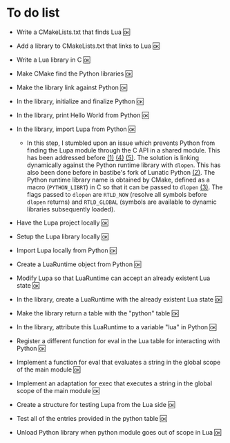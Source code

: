 # To do list

* Write a CMakeLists.txt that finds Lua :ok:
* Add a library to CMakeLists.txt that links to Lua :ok:
* Write a Lua library in C :ok:
* Make CMake find the Python libraries :ok:
* Make the library link against Python :ok:
* In the library, initialize and finalize Python :ok:
* In the library, print Hello World from Python :ok:
* In the library, import Lupa from Python :ok:

  * In this step, I stumbled upon an issue which prevents Python from finding the
    Lupa module through the C API in a shared module. This has been addressed before [(1)] [(4)] [(5)].
    The solution is linking dynamically against the Python runtime library with `dlopen`. This has
    also been done before in bastibe's fork of Lunatic Python [(2)]. The Python runtime library name
    is obtained by CMake, defined as a macro (`PYTHON_LIBRT`) in C so that it can be passed to `dlopen` [(3)].
    The flags passed to `dlopen` are `RTLD_NOW` (resolve all symbols before `dlopen` returns) and `RTLD_GLOBAL`
    (symbols are available to dynamic libraries subsequently loaded).

* Have the Lupa project locally :ok:
* Setup the Lupa library locally :ok:
* Import Lupa locally from Python :ok:
* Create a LuaRuntime object from Python :ok:
* Modify Lupa so that LuaRuntime can accept an already existent Lua state :ok:
* In the library, create a LuaRuntime with the already existent Lua state :ok:
* Make the library return a table with the "python" table :ok:
* In the library, attribute this LuaRuntime to a variable "lua" in Python :ok:
* Register a different function for eval in the Lua table for interacting with Python :ok:
* Implement a function for eval that evaluates a string in the global scope of the main module :ok:
* Implement an adaptation for exec that executes a string in the global scope of the main module :ok:
* Create a structure for testing Lupa from the Lua side :ok:
* Test all of the entries provided in the python table :ok:
* Unload Python library when python module goes out of scope in Lua :ok:

[(1)]: https://mail.python.org/pipermail/new-bugs-announce/2008-November/003322.html
[(2)]: https://github.com/bastibe/lunatic-python/blob/master/src/pythoninlua.c#L641
[(3)]: https://www.man7.org/linux/man-pages/man3/dlopen.3.html
[(4)]: https://stackoverflow.com/questions/29880931/importerror-and-pyexc-systemerror-while-embedding-python-script-within-c-for-pam
[(5)]: https://sourceforge.net/p/pam-python/code/ci/default/tree/src/pam_python.c#l2507
